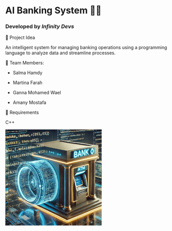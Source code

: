 # AI Banking System 🏦🤖  
### Developed by *Infinity Devs*

📌 Project Idea

An intelligent system for managing banking operations using a programming language to analyze data and streamline processes.

👥 Team Members:

- Salma Hamdy

- Martina Farah

- Ganna Mohamed Wael

- Amany Mostafa


🔧 Requirements

C++

<img src="WhatsApp%20Image%202025-02-21%20at%201.58.34%20AM.jpeg" alt="Banking System" width="300"/>
